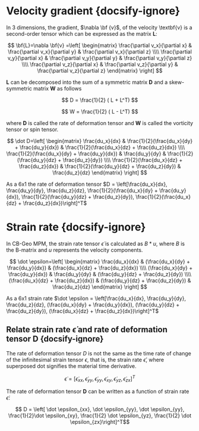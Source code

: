 # Velocity gradient  {docsify-ignore}

In 3 dimensions, the gradient, $\nabla \bf {v}$, of the velocity \textbf{v} is a second-order tensor which can be expressed as the matrix **L**:

$$
\bf{L}=\nabla \bf{v} =\left[
\begin{matrix}
\frac{\partial v_x}{\partial x} & \frac{\partial v_x}{\partial y} & \frac{\partial v_x}{\partial z} \\\\
\frac{\partial v_y}{\partial x} & \frac{\partial v_y}{\partial y} & \frac{\partial v_y}{\partial z} \\\\
\frac{\partial v_z}{\partial x} & \frac{\partial v_z}{\partial y} & \frac{\partial v_z}{\partial z}
\end{matrix}
\right]
$$

**L** can be decomposed into the sum of a symmetric matrix **D** and a skew-symmetric matrix **W** as follows

$$ D = \frac{1}{2} ( L + L^T) $$

$$ W = \frac{1}{2} ( L - L^T) $$

where **D** is called the rate of deformation tensor and **W** is called the vorticity tensor or spin tensor.


$$ \dot D=\left[
\begin{matrix}
\frac{du_x}{dx}  & \frac{1}{2}(\frac{du_x}{dy} + \frac{du_y}{dx}) & \frac{1}{2}(\frac{du_x}{dz} + \frac{du_z}{dx}) \\\\
\frac{1}{2}(\frac{du_x}{dy} + \frac{du_y}{dx}) & \frac{du_y}{dy}  & \frac{1}{2}(\frac{du_y}{dz} + \frac{du_z}{dy}) \\\\
\frac{1}{2}(\frac{du_x}{dz} + \frac{du_z}{dx}) & \frac{1}{2}(\frac{du_y}{dz} + \frac{du_z}{dy}) & \frac{du_z}{dz}  
\end{matrix}
\right]
$$

As a 6x1 the rate of deformation tensor $D = \left[\frac{du_x}{dx}, \frac{du_y}{dy}, \frac{du_z}{dz}, \frac{1}{2}(\frac{du_x}{dy} + \frac{du_y}{dx}), \frac{1}{2}(\frac{du_y}{dz} + \frac{du_z}{dy}), \frac{1}{2}(\frac{du_x}{dz} + \frac{du_z}{dx})\right]^T$

# Strain rate  {docsify-ignore}

In CB-Geo MPM, the strain rate tensor $\dot\epsilon$ is calculated as $B * u$, where $B$ is
the B-matrix and $u$ represents the velocity components.

$$ \dot \epsilon=\left[
\begin{matrix}
\frac{du_x}{dx}  & (\frac{du_x}{dy} + \frac{du_y}{dx}) & (\frac{du_x}{dz} + \frac{du_z}{dx}) \\\\
(\frac{du_x}{dy} + \frac{du_y}{dx}) & \frac{du_y}{dy}  & (\frac{du_y}{dz} + \frac{du_z}{dy}) \\\\
(\frac{du_x}{dz} + \frac{du_z}{dx}) & (\frac{du_y}{dz} + \frac{du_z}{dy}) & \frac{du_z}{dz}  
\end{matrix}
\right]
$$

As a 6x1 strain rate $\dot \epsilon = \left[\frac{du_x}{dx}, \frac{du_y}{dy}, \frac{du_z}{dz}, (\frac{du_x}{dy} + \frac{du_y}{dx}), (\frac{du_y}{dz} + \frac{du_z}{dy}), (\frac{du_x}{dz} + \frac{du_z}{dx})\right]^T$


## Relate strain rate $\dot \epsilon$ and rate of deformation tensor **D**  {docsify-ignore}

The rate of deformation tensor $D$ is not the same as the time rate of change of the
infinitesimal strain tensor $\epsilon$, that is, the strain rate $\dot \epsilon$̇,
where superposed dot signifies the material time derivative.

$$ \dot \epsilon = \left[ \dot \epsilon_{xx}, \dot \epsilon_{yy}, \dot \epsilon_{yy}, \dot \epsilon_{xy}, \dot \epsilon_{yz}, \dot \epsilon_{zx}\right]^T$$

The rate of deformation tensor **D** can be written as a function of strain rate $\dot \epsilon$:

$$ D = \left[ \dot \epsilon_{xx}, \dot \epsilon_{yy}, \dot \epsilon_{yy}, \frac{1}{2}\dot \epsilon_{xy}, \frac{1}{2} \dot \epsilon_{yz}, \frac{1}{2} \dot \epsilon_{zx}\right]^T$$